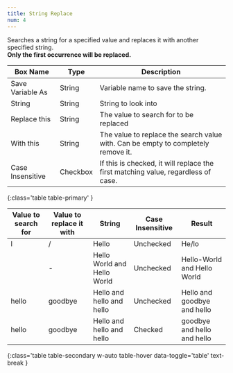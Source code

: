 ```yaml
---
title: String Replace
num: 4
---
```


Searches a string for a specified value and replaces it with another specified string.\
**Only the first occurrence will be replaced.**


| Box Name | Type | Description | 
|-------|--------|--------|
|Save Variable As|	String	|Variable name to save the string.
|String	|String	|String to look into
| Replace this|	String|	The value to search for to be replaced
| With this | String | The value to replace the search value with. Can be empty to completely remove it.
| Case Insensitive | Checkbox | If this is checked, it will replace the first matching value, regardless of case.
{:class='table table-primary' }

| Value to search for | Value to replace it with| String| Case Insensitive| Result |
|-------|--------|--------|--------|--------
|l|/|Hello|Unchecked|He/lo
| |-|Hello World and Hello World|Unchecked|Hello-World and Hello World
|hello|goodbye|Hello and hello and hello|Unchecked|Hello and goodbye and hello
|hello|goodbye|Hello and hello and hello|Checked|goodbye and hello and hello
{:class='table table-secondary w-auto table-hover data-toggle='table' text-break }








